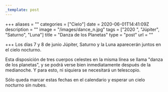 ```yaml
---
_template: post
---
```





+++
aliases = ""
categories = ["Cielo"]
date = 2020-06-01T14:41:09Z
description = ""
image = "/images/dance_n.jpg"
tags = ["2020 ", "Júpiter", "Saturno", "Luna"]
title = "Danza de los Planetas"
type = "post"
url = ""

+++
Los días 7 y 8 de junio Júpiter, Saturno y la Luna aparecerán juntos en el cielo nocturno.  
  
Esta disposición de tres cuerpos celestes en la misma línea se llama "danza de los planetas", y se podrá verse bien inmediatamente después de la medianoche. Y para esto, ni siquiera se necesitará un telescopio.  
  
Sólo queda marcar estas fechas en el calendario y esperar un cielo nocturno sin nubes.
